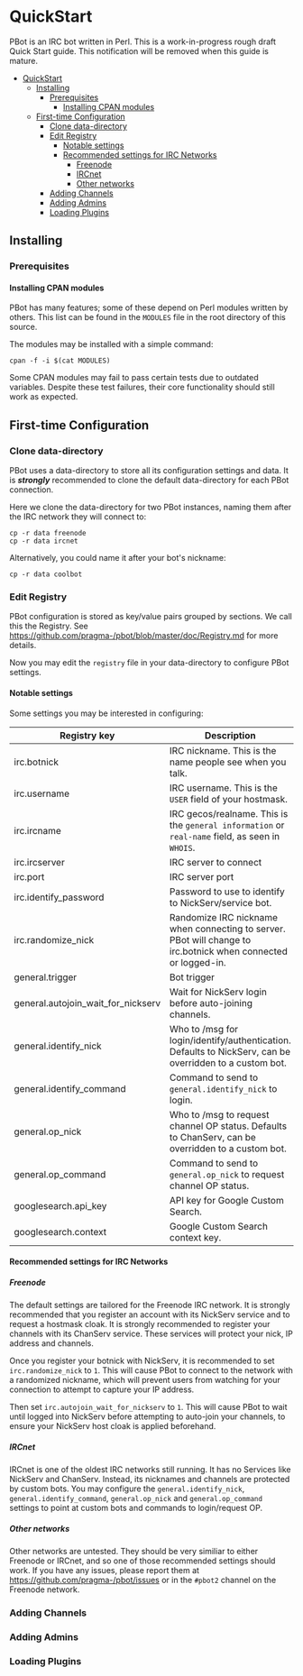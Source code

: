 QuickStart
==========
PBot is an IRC bot written in Perl. This is a work-in-progress rough draft Quick Start guide.
This notification will be removed when this guide is mature.

<!-- md-toc-begin -->
* [QuickStart](#quickstart)
  * [Installing](#installing)
    * [Prerequisites](#prerequisites)
      * [Installing CPAN modules](#installing-cpan-modules)
  * [First-time Configuration](#first-time-configuration)
    * [Clone data-directory](#clone-data-directory)
    * [Edit Registry](#edit-registry)
      * [Notable settings](#notable-settings)
      * [Recommended settings for IRC Networks](#recommended-settings-for-irc-networks)
        * [Freenode](#freenode)
        * [IRCnet](#ircnet)
        * [Other networks](#other-networks)
    * [Adding Channels](#adding-channels)
    * [Adding Admins](#adding-admins)
    * [Loading Plugins](#loading-plugins)
<!-- md-toc-end -->

Installing
----------

### Prerequisites

#### Installing CPAN modules

PBot has many features; some of these depend on Perl modules written by others.
This list can be found in the `MODULES` file in the root directory of this source.

The modules may be installed with a simple command:

    cpan -f -i $(cat MODULES)

Some CPAN modules may fail to pass certain tests due to outdated variables.
Despite these test failures, their core functionality should still work as
expected.

First-time Configuration
------------------------

### Clone data-directory

PBot uses a data-directory to store all its configuration settings and data. It
is **_strongly_** recommended to clone the default data-directory for each PBot
connection.

Here we clone the data-directory for two PBot instances, naming them after the
IRC network they will connect to:

    cp -r data freenode
    cp -r data ircnet

Alternatively, you could name it after your bot's nickname:

    cp -r data coolbot

### Edit Registry

PBot configuration is stored as key/value pairs grouped by sections. We call this the Registry.
See https://github.com/pragma-/pbot/blob/master/doc/Registry.md for more details.

Now you may edit the `registry` file in your data-directory to configure PBot settings.

#### Notable settings

Some settings you may be interested in configuring:

Registry key | Description | Default value
--- | --- | ---:
irc.botnick | IRC nickname. This is the name people see when you talk. | _undefined_
irc.username | IRC username. This is the `USER` field of your hostmask. | pbot3
irc.ircname | IRC gecos/realname. This is the `general information` or `real-name` field, as seen in `WHOIS`. | https://github.com/pragma-/pbot
irc.ircserver | IRC server to connect | irc.freenode.net
irc.port | IRC server port | 6667
irc.identify_password | Password to use to identify to NickServ/service bot. | _undefined_
irc.randomize_nick | Randomize IRC nickname when connecting to server. PBot will change to irc.botnick when connected or logged-in. | 0
general.trigger | Bot trigger | [!]
general.autojoin_wait_for_nickserv | Wait for NickServ login before auto-joining channels. | 0
general.identify_nick | Who to /msg for login/identify/authentication. Defaults to NickServ, can be overridden to a custom bot. | NickServ
general.identify_command | Command to send to `general.identify_nick` to login. | identify $nick $password
general.op_nick | Who to /msg to request channel OP status. Defaults to ChanServ, can be overridden to a custom bot. | ChanServ
general.op_command | Command to send to `general.op_nick` to request channel OP status. | op $channel
googlesearch.api_key | API key for Google Custom Search. | _undefined_
googlesearch.context | Google Custom Search context key. | _undefined_

#### Recommended settings for IRC Networks
##### Freenode

The default settings are tailored for the Freenode IRC network. It is strongly recommended that
you register an account with its NickServ service and to request a hostmask cloak. It is strongly
recommended to register your channels with its ChanServ service. These services will protect your
nick, IP address and channels.

Once you register your botnick with NickServ, it is recommended to set `irc.randomize_nick` to `1`.
This will cause PBot to connect to the network with a randomized nickname, which will prevent users
from watching for your connection to attempt to capture your IP address.

Then set `irc.autojoin_wait_for_nickserv` to `1`. This will cause PBot to wait until logged into NickServ
before attempting to auto-join your channels, to ensure your NickServ host cloak is applied beforehand.

##### IRCnet

IRCnet is one of the oldest IRC networks still running. It has no Services like NickServ and ChanServ.
Instead, its nicknames and channels are protected by custom bots. You may configure the
`general.identify_nick`, `general.identify_command`, `general.op_nick` and `general.op_command` settings
to point at custom bots and commands to login/request OP.

##### Other networks

Other networks are untested. They should be very similiar to either Freenode or IRCnet, and so one of those
recommended settings should work. If you have any issues, please report them at https://github.com/pragma-/pbot/issues
or in the `#pbot2` channel on the Freenode network.

### Adding Channels

### Adding Admins

### Loading Plugins



